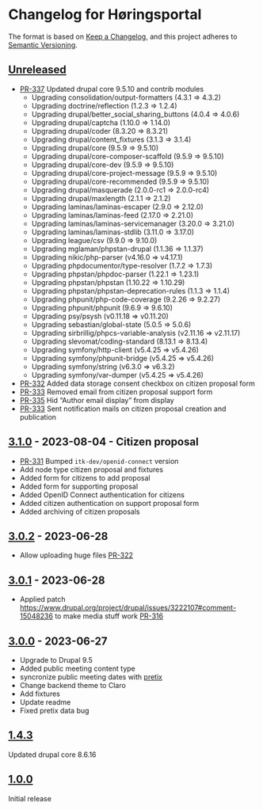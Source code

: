 # Changelog for Høringsportal

The format is based on [Keep a Changelog](https://keepachangelog.com/en/1.0.0/),
and this project adheres to [Semantic
Versioning](https://semver.org/spec/v2.0.0.html).

## [Unreleased]
* [PR-337](https://github.com/itk-dev/hoeringsportal/pull/337)
  Updated drupal core 9.5.10 and contrib modules
    * Upgrading consolidation/output-formatters (4.3.1 => 4.3.2)
    * Upgrading doctrine/reflection (1.2.3 => 1.2.4)
    * Upgrading drupal/better_social_sharing_buttons (4.0.4 => 4.0.6)
    * Upgrading drupal/captcha (1.10.0 => 1.14.0)
    * Upgrading drupal/coder (8.3.20 => 8.3.21)
    * Upgrading drupal/content_fixtures (3.1.3 => 3.1.4)
    * Upgrading drupal/core (9.5.9 => 9.5.10)
    * Upgrading drupal/core-composer-scaffold (9.5.9 => 9.5.10)
    * Upgrading drupal/core-dev (9.5.9 => 9.5.10)
    * Upgrading drupal/core-project-message (9.5.9 => 9.5.10)
    * Upgrading drupal/core-recommended (9.5.9 => 9.5.10)
    * Upgrading drupal/masquerade (2.0.0-rc1 => 2.0.0-rc4)
    * Upgrading drupal/maxlength (2.1.1 => 2.1.2)
    * Upgrading laminas/laminas-escaper (2.9.0 => 2.12.0)
    * Upgrading laminas/laminas-feed (2.17.0 => 2.21.0)
    * Upgrading laminas/laminas-servicemanager (3.20.0 => 3.21.0)
    * Upgrading laminas/laminas-stdlib (3.11.0 => 3.17.0)
    * Upgrading league/csv (9.9.0 => 9.10.0)
    * Upgrading mglaman/phpstan-drupal (1.1.36 => 1.1.37)
    * Upgrading nikic/php-parser (v4.16.0 => v4.17.1)
    * Upgrading phpdocumentor/type-resolver (1.7.2 => 1.7.3)
    * Upgrading phpstan/phpdoc-parser (1.22.1 => 1.23.1)
    * Upgrading phpstan/phpstan (1.10.22 => 1.10.29)
    * Upgrading phpstan/phpstan-deprecation-rules (1.1.3 => 1.1.4)
    * Upgrading phpunit/php-code-coverage (9.2.26 => 9.2.27)
    * Upgrading phpunit/phpunit (9.6.9 => 9.6.10)
    * Upgrading psy/psysh (v0.11.18 => v0.11.20)
    * Upgrading sebastian/global-state (5.0.5 => 5.0.6)
    * Upgrading sirbrillig/phpcs-variable-analysis (v2.11.16 => v2.11.17)
    * Upgrading slevomat/coding-standard (8.13.1 => 8.13.4)
    * Upgrading symfony/http-client (v5.4.25 => v5.4.26)
    * Upgrading symfony/phpunit-bridge (v5.4.25 => v5.4.26)
    * Upgrading symfony/string (v6.3.0 => v6.3.2)
    * Upgrading symfony/var-dumper (v5.4.25 => v5.4.26)
* [PR-332](https://github.com/itk-dev/hoeringsportal/pull/332)
  Added data storage consent checkbox on citizen proposal form
* [PR-333](https://github.com/itk-dev/hoeringsportal/pull/333)
  Removed email from citizen proposal support form
* [PR-335](https://github.com/itk-dev/hoeringsportal/pull/335)
  Hid “Author email display” from display
* [PR-333](https://github.com/itk-dev/hoeringsportal/pull/333)
  Sent notification mails on citizen proposal creation and publication

## [3.1.0] - 2023-08-04 - Citizen proposal

* [PR-331](https://github.com/itk-dev/hoeringsportal/pull/331)
  Bumped `itk-dev/openid-connect` version
* Add node type citizen proposal and fixtures
* Added form for citizens to add proposal
* Added form for supporting proposal
* Added OpenID Connect authentication for citizens
* Added citizen authentication on support proposal form
* Added archiving of citizen proposals

## [3.0.2] - 2023-06-28

* Allow uploading huge files
  [PR-322](https://github.com/itk-dev/hoeringsportal/pull/322)

## [3.0.1] - 2023-06-28

* Applied patch
  <https://www.drupal.org/project/drupal/issues/3222107#comment-15048236> to
  make media stuff work
  [PR-316](https://github.com/itk-dev/hoeringsportal/pull/316)

## [3.0.0] - 2023-06-27

* Upgrade to Drupal 9.5
* Added public meeting content type
* syncronize public meeting dates with [pretix](https://pretix.eu)
* Change backend theme to Claro
* Add fixtures
* Update readme
* Fixed pretix data bug

## [1.4.3]

Updated drupal core 8.6.16

## [1.0.0]

Initial release

[Unreleased]: https://github.com/itk-dev/hoeringsportal/compare/3.1.0...HEAD
[3.1.0]: https://github.com/itk-dev/hoeringsportal/compare/3.0.2...3.1.0
[3.0.2]: https://github.com/itk-dev/hoeringsportal/compare/3.0.1...3.0.2
[3.0.1]: https://github.com/itk-dev/hoeringsportal/compare/3.0.0...3.0.1
[3.0.0]: https://github.com/itk-dev/hoeringsportal/compare/1.4.3...3.0.0
[1.4.3]: https://github.com/itk-dev/hoeringsportal/compare/1.0.0...1.4.3
[1.0.0]: https://github.com/itk-dev/hoeringsportal/releases/tag/1.0.0
